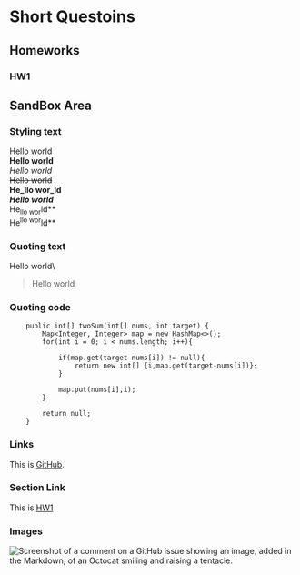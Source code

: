 # Short Questoins
## Homeworks
### HW1
## SandBox Area
### Styling text
Hello world\
**Hello world**\
*Hello world*\
~~Hello world~~\
**He_llo wor_ld**\
***Hello world***\
He<sub>llo wor</sub>ld**\
He<sup>llo wor</sup>ld**
### Quoting text
Hello world\
>Hello world
### Quoting code
```
    public int[] twoSum(int[] nums, int target) {
        Map<Integer, Integer> map = new HashMap<>();
        for(int i = 0; i < nums.length; i++){

            if(map.get(target-nums[i]) != null){
                return new int[] {i,map.get(target-nums[i])};
            }

            map.put(nums[i],i);
        }

        return null;
    }
```
### Links
This is [GitHub](https://pages.github.com/).
### Section Link
This is [HW1](HW1.md)
### Images
![Screenshot of a comment on a GitHub issue showing an image, added in the Markdown, of an Octocat smiling and raising a tentacle.](https://myoctocat.com/assets/images/base-octocat.svg)



